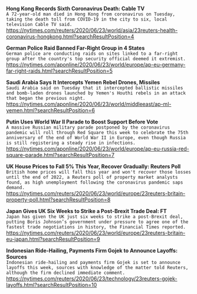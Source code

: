 **Hong Kong Records Sixth Coronavirus Death: Cable TV**\
`A 72-year-old man died in Hong Kong from coronavirus on Tuesday, taking the death toll from COVID-19 in the city to six, local television Cable TV said.`\
https://nytimes.com/reuters/2020/06/23/world/asia/23reuters-health-coronavirus-hongkong.html?searchResultPosition=4

**German Police Raid Banned Far-Right Group in 4 States**\
`German police are conducting raids on sites linked to a far-right group after the country's top security official deemed it extremist.`\
https://nytimes.com/aponline/2020/06/23/world/europe/ap-eu-germany-far-right-raids.html?searchResultPosition=5

**Saudi Arabia Says It Intercepts Yemen Rebel Drones, Missiles**\
`Saudi Arabia said on Tuesday that it intercepted ballistic missiles and bomb-laden drones launched by Yemen's Houthi rebels in an attack that began the previous night. `\
https://nytimes.com/aponline/2020/06/23/world/middleeast/ap-ml-yemen.html?searchResultPosition=6

**Putin Uses World War II Parade to Boost Support Before Vote**\
`A massive Russian military parade postponed by the coronavirus pandemic will roll through Red Square this week to celebrate the 75th anniversary of the end of World War II in Europe, even though Russia is still registering a steady rise in infections.`\
https://nytimes.com/aponline/2020/06/23/world/europe/ap-eu-russia-red-square-parade.html?searchResultPosition=7

**UK House Prices to Fall 5% This Year, Recover Gradually: Reuters Poll**\
`British home prices will fall this year and won't recover those losses until the end of 2022, a Reuters poll of property market analysts found, as high unemployment following the coronavirus pandemic saps demand.`\
https://nytimes.com/reuters/2020/06/23/world/europe/23reuters-britain-property-poll.html?searchResultPosition=8

**Japan Gives UK Six Weeks to Strike a Post-Brexit Trade Deal: FT**\
`Japan has given the UK just six weeks to strike a post-Brexit deal, putting Boris Johnson’s government under pressure to agree one of the fastest trade negotiations in history, the Financial Times reported.`\
https://nytimes.com/reuters/2020/06/23/world/europe/23reuters-britain-eu-japan.html?searchResultPosition=9

**Indonesian Ride-Hailing, Payments Firm Gojek to Announce Layoffs: Sources**\
`Indonesian ride-hailing and payments firm Gojek is set to announce layoffs this week, sources with knowledge of the matter told Reuters, although the firm declined immediate comment.   `\
https://nytimes.com/reuters/2020/06/23/technology/23reuters-gojek-layoffs.html?searchResultPosition=10

